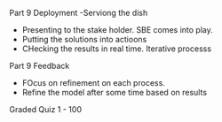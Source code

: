 Part 9 Deployment -Serviong the dish
- Presenting to the stake holder. SBE comes into play.
- Putting the solutions into actioons 
- CHecking the results in real time. Iterative processs

Part 9 Feedback
- FOcus on refinement on each process.
- Refine the model after some time based on results 
  
Graded Quiz 1 - 100
